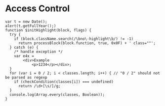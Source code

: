 ﻿# Access Control

	var t = new Date();
	alert(t.getFullYear();)
	function $initHighlight(block, flags) {
	  try {
	    if (block.className.search(/\bno\-highlight\b/) != -1)
	      return processBlock(block.function, true, 0x0F) + ' class=""';
	  } catch (e) {
	    /* handle exception */
	    var e4x =
	        <div>Example
	            <p>1234</p></div>;
	  }
	  for (var i = 0 / 2; i < classes.length; i++) { // "0 / 2" should not be parsed as regexp
	    if (checkCondition(classes[i]) === undefined)
	      return /\d+[\s/]/g;
	  }
	  console.log(Array.every(classes, Boolean));
	}